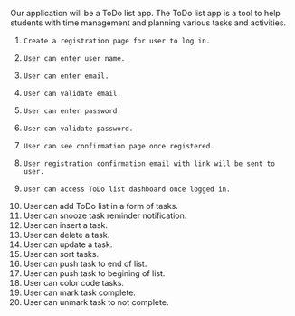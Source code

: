 
Our application will be a ToDo list app. The ToDo list app is a tool to help students with time management and planning various tasks and activities.

1.	   Create a registration page for user to log in.
2.	   User can enter user name.
3.	   User can enter email.
4.	   User can validate email.
5.	   User can enter password.
6.	   User can validate password.
7.	   User can see confirmation page once registered.
8.	   User registration confirmation email with link will be sent to user.
9.	   User can access ToDo list dashboard once logged in.
10.	   User can add ToDo list in a form of tasks.
11.	   User can snooze task reminder notification.
12.	   User can insert a task. 
13.	   User can delete a task.
14.	   User can update a task.
15.	   User can sort tasks.
16.	   User can push task to end of list.
17.	   User can push task to begining of list.
18.	   User can color code tasks.
19.	   User can mark task complete.
20.	   User can unmark task to not complete.
